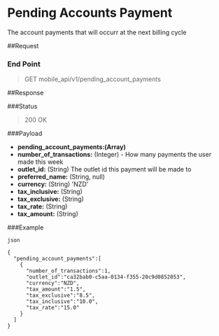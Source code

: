 # Pending Accounts Payment 

The account payments that will occurr at the next billing cycle

##Request
### End Point
  > GET mobile_api/v1/pending_account_payments

##Response

###Status
  > 200 OK

###Payload

- **pending_account_payments:(Array)**
 - **number_of_transactions:** (Integer) - How many payments the user made this week
 - **outlet_id:** (String) The outlet id this payment will be made to
 - **preferred_name:** (String, null)
 - **currency:** (String) 'NZD'
 - **tax_inclusive:** (String)
 - **tax_exclusive:** (String)
 - **tax_rate:** (String)
 - **tax_amount:** (String)

###Example

```
json

{
  "pending_account_payments":[
    {
      "number_of_transactions":1,
      "outlet_id":"ca32bab0-c5aa-0134-f355-20c9d0852053",
      "currency":"NZD",
      "tax_amount":"1.5",
      "tax_exclusive":"8.5",
      "tax_inclusive":"10.0",
      "tax_rate":"15.0"
    }
  ]
}
```
